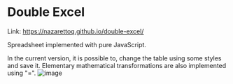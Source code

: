 # Double Excel
Link: https://nazarettoq.github.io/double-excel/

Spreadsheet implemented with pure JavaScript.

In the current version, it is possible to, change the table using some styles and save it.
Elementary mathematical transformations are also implemented using "=".
![image](https://user-images.githubusercontent.com/51248691/178962026-ea061a34-21bb-44f8-8515-faef2635037f.png)

